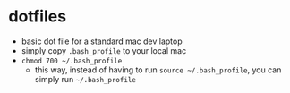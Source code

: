 # dotfiles

- basic dot file for a standard mac dev laptop
- simply copy `.bash_profile` to your local mac
- `chmod 700 ~/.bash_profile`
    - this way, instead of having to run `source ~/.bash_profile`, you can simply run `~/.bash_profile`
